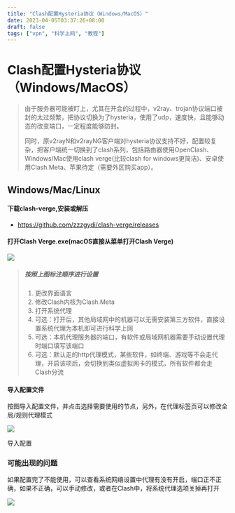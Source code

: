 ```yaml
---
title: "Clash配置Hysteria协议（Windows/MacOS）"
date: 2023-04-05T03:37:26+08:00
draft: false
tags: ["vpn", "科学上网", "教程"]
---
```



# Clash配置Hysteria协议（Windows/MacOS）

> 由于服务器可能被盯上，尤其在开会的过程中，v2ray、trojan协议端口被封的太过频繁，把协议切换为了hysteria，使用了udp，速度快，且能够动态的改变端口，一定程度能够防封。
> 
> 同时，原v2rayN和v2rayNG客户端对hysteria协议支持不好，配置较复杂，把客户端统一切换到了clash系列，包括路由器使用OpenClash、Windows/Mac使用clash verge(比较clash for windows更简洁)、安卓使用Clash.Meta、苹果待定（需要外区购买app）。

## Windows/Mac/Linux

#### 下载clash-verge,安装或解压

-   https://github.com/zzzgydi/clash-verge/releases

#### 打开Clash Verge.exe(macOS直接从菜单打开Clash Verge)

![](/vpn/clash-verge/clash_verge_2npqpv5cc9.png)

> ##### 按照上图标注顺序进行设置
> 
> 1.  更改界面语言
> 2.  修改Clash内核为Clash.Meta
> 3.  打开系统代理
> 4.  可选：打开后，其他局域网中的机器可以无需安装第三方软件，直接设置系统代理为本机即可进行科学上网
> 5.  可选：本机代理服务器的端口，有软件或局域网机器需要手动设置代理时端口填写该端口
> 6.  可选：默认走的http代理模式，某些软件，如终端、游戏等不会走代理，开启该项后，会切换到类似虚拟网卡的模式，所有软件都会走Clash分流

#### 导入配置文件

按图导入配置文件，并点击选择需要使用的节点，另外，在代理标签页可以修改全局/规则代理模式

![](/vpn/clash-verge/clash_verge_p9wluuj9bg.gif)

导入配置

### 可能出现的问题

如果配置完了不能使用，可以查看系统网络设置中代理有没有开启，端口正不正确，如果不正确，可以手动修改，或者在Clash中，将系统代理选项关掉再打开

![](/vpn/clash-verge/系统网络代理.png)